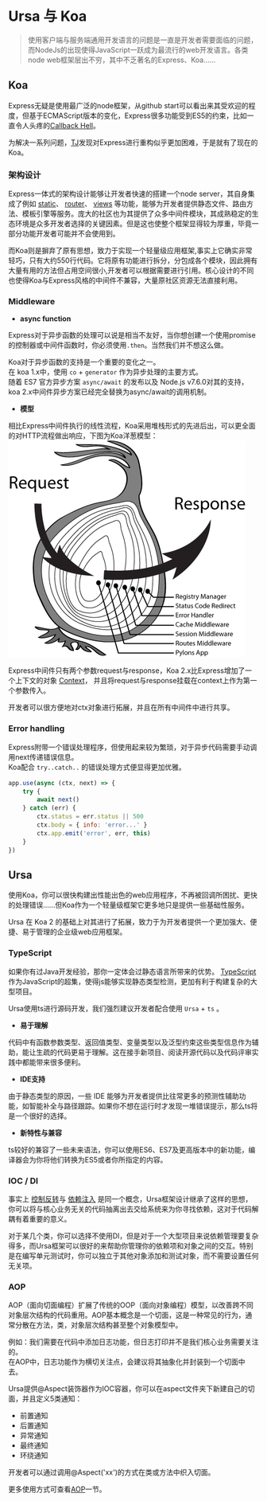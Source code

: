 # Ursa 与 Koa

> 使用客户端与服务端通用开发语言的问题是一直是开发者需要面临的问题，而NodeJs的出现使得JavaScript一跃成为最流行的web开发语言。各类node web框架层出不穷，其中不乏著名的Express、Koa......

## Koa

Express无疑是使用最广泛的node框架，从github start可以看出来其受欢迎的程度，但基于ECMAScript版本的变化，Express很多功能受到ES5的约束，比如一直令人头疼的[Callback Hell](http://callbackhell.com/)。

为解决一系列问题，[TJ](https://github.com/tj)发现对Express进行重构似乎更加困难，于是就有了现在的Koa。

### 架构设计

Express一体式的架构设计能够让开发者快速的搭建一个node server，其自身集成了例如
[static](https://expressjs.com/en/starter/static-files.html)、
[router](https://expressjs.com/en/guide/routing.html)、
[views](https://expressjs.com/en/guide/using-template-engines.html)
等功能，能够为开发者提供静态文件、路由方法、模板引擎等服务。庞大的社区也为其提供了众多中间件模块，其成熟稳定的生态环境是众多开发者选择的关键因素。但是这也使整个框架显得较为厚重，毕竟一部分功能开发者可能并不会使用到。

而Koa则是摒弃了原有思想，致力于实现一个轻量级应用框架,事实上它确实非常轻巧，只有大约550行代码。它将原有功能进行拆分，分包成各个模块，因此拥有大量有用的方法但占用空间很小,开发者可以根据需要进行引用。核心设计的不同也使得Koa与Express风格的中间件不兼容，大量原社区资源无法直接利用。

### Middleware

- **async function**

Express对于异步函数的处理可以说是相当不友好，当你想创建一个使用promise的控制器或中间件函数时，你必须使用`.then`。当然我们并不想这么做。  

Koa对于异步函数的支持是一个重要的变化之一。  
在 koa 1.x中，使用 `co` + `generator` 作为异步处理的主要方式。  
随着 ES7 官方异步方案 `async/await` 的发布以及 Node.js v7.6.0对其的支持，koa 2.x中间件异步方案已经完全替换为async/await的调用机制。

- **模型**  

相比Express中间件执行的线性流程，Koa采用堆栈形式的先进后出，可以更全面的对HTTP流程做出响应，下图为Koa洋葱模型：  
![Koa onion](../assets/images/KoaOnion.png)  

Express中间件只有两个参数request与response，Koa 2.x比Express增加了一个上下文的对象
[Context](https://github.com/koajs/koa/blob/master/docs/api/context.md)，
并且将request与response挂载在context上作为第一个参数传入。

开发者可以很方便地对ctx对象进行拓展，并且在所有中间件中进行共享。

### Error handling

Express附带一个错误处理程序，但使用起来较为繁琐，对于异步代码需要手动调用next传递错误信息。  
Koa配合 `try..catch..` 的错误处理方式便显得更加优雅。  

```js
app.use(async (ctx, next) => {
    try {
        await next()
    } catch (err) {
        ctx.status = err.status || 500
        ctx.body = { info: 'error...' }
        ctx.app.emit('error', err, this)
    }
})
```

## Ursa

使用Koa，你可以很快构建出性能出色的web应用程序，不再被回调所困扰、更快的处理错误......但Koa作为一个轻量级框架它更多地只是提供一些基础性服务。

Ursa 在 Koa 2 的基础上对其进行了拓展，致力于为开发者提供一个更加强大、便捷、易于管理的企业级web应用框架。

### TypeScript

如果你有过Java开发经验，那你一定体会过静态语言所带来的优势。
[TypeScript](https://www.typescriptlang.org/)
作为JavaScript的超集，使得js能够实现静态类型检测，更加有利于构建复杂的大型项目。

Ursa使用ts进行源码开发，我们强烈建议开发者配合使用 `Ursa` + `ts` 。

- **易于理解**  

代码中有函数参数类型、返回值类型、变量类型以及泛型约束这些类型信息作为辅助，能让生疏的代码更易于理解。这在接手新项目、阅读开源代码以及代码评审实践中都能带来很多便利。

- **IDE支持**

由于静态类型的原因，一些 IDE 能够为开发者提供比往常更多的预测性辅助功能，如智能补全与路径跟踪。如果你不想在运行时才发现一堆错误提示，那么ts将是一个很好的选择。

- **新特性与兼容**

ts较好的兼容了一些未来语法，你可以使用ES6、ES7及更高版本中的新功能，编译器会为你将他们转换为ES5或者你所指定的内容。

### IOC / DI

事实上
[控制反转](https://www.tutorialsteacher.com/ioc/inversion-of-control)与
[依赖注入](https://www.tutorialsteacher.com/ioc/dependency-injection)
是同一个概念，Ursa框架设计继承了这样的思想，你可以将与核心业务无关的代码抽离出去交给系统来为你寻找依赖，这对于代码解耦有着重要的意义。

对于某几个类，你可以选择不使用DI，但是对于一个大型项目来说依赖管理要复杂得多，而Ursa框架可以很好的来帮助你管理你的依赖项和对象之间的交互。特别是在编写单元测试时，你可以独立于其他对象添加和测试对象，而不需要设置任何无关项。

### AOP

AOP（面向切面编程）扩展了传统的OOP（面向对象编程）模型，以改善跨不同对象层次结构的代码重用。AOP基本概念是一个切面，这是一种常见的行为，通常分散在方法，类，对象层次结构甚至整个对象模型中。

例如：我们需要在代码中添加日志功能，但日志打印并不是我们核心业务需要关注的。  
在AOP中，日志功能作为横切关注点，会建议将其抽象化并封装到一个切面中去。

Ursa提供@Aspect装饰器作为IOC容器，你可以在aspect文件夹下新建自己的切面，并且定义5类通知：

- 前置通知
- 后置通知
- 异常通知
- 最终通知
- 环绕通知

开发者可以通过调用@Aspect('xx')的方式在类或方法中织入切面。

更多使用方式可查看[AOP](../基础功能/AOP.md)一节。